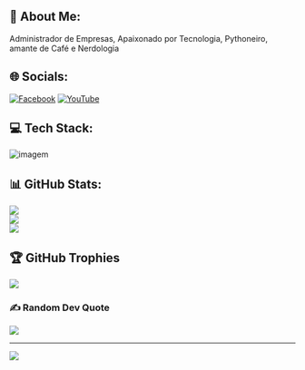## :man: About Me:
Administrador de Empresas, Apaixonado por Tecnologia, Pythoneiro, amante de Café e Nerdologia


## :globe_with_meridians: Socials:
[![Facebook](https://img.shields.io/badge/LinkedIn-%230077B5.svg?logo=facebook&logoColor=white)](https://www.facebook.com/SAServicosTI) [![YouTube](https://img.shields.io/badge/YouTube-%23FF0000.svg?logo=YouTube&logoColor=white)](https://youtube.com/c/UCl2hF5WJS9GjaZ8Cv6KipWg) 

## :computer: Tech Stack:
![imagem](https://docs.google.com/uc?id=1NHViW6YA-DF3ZJqm10c7kpcnHCnovN92)

## 📊 GitHub Stats:
![](https://github-readme-stats.vercel.app/api?username=correaito&theme=dark&hide_border=false&include_all_commits=false&count_private=false)<br/>
![](https://github-readme-streak-stats.herokuapp.com/?user=correaito&theme=dark&hide_border=false)<br/>
![](https://github-readme-stats.vercel.app/api/top-langs/?username=correaito&theme=dark&hide_border=false&include_all_commits=false&count_private=false&layout=compact)

## 🏆 GitHub Trophies
![](https://github-profile-trophy.vercel.app/?username=correaito&theme=radical&no-frame=false&no-bg=true&margin-w=4)

### ✍️ Random Dev Quote
![](https://quotes-github-readme.vercel.app/api?type=horizontal&theme=radical)

---
[![](https://visitcount.itsvg.in/api?id=correaito&icon=2&color=1)](https://visitcount.itsvg.in)

